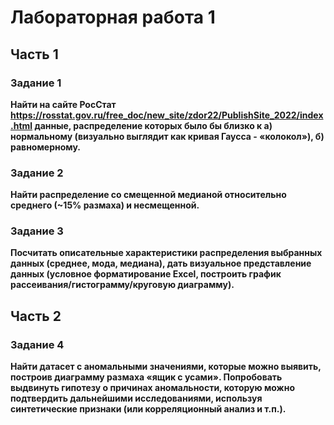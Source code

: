 # Лабораторная работа 1


## Часть 1 

### Задание 1

**Найти на сайте РосСтат https://rosstat.gov.ru/free_doc/new_site/zdor22/PublishSite_2022/index.html данные, распределение которых было бы близко к a) нормальному (визуально выглядит как кривая Гаусса - «колокол»), б) равномерному.**

 
### Задание 2
**Найти распределение со смещенной медианой относительно среднего (~15% размаха) и несмещенной.**

### Задание 3
**Посчитать описательные характеристики распределения выбранных данных (среднее, мода, медиана),  дать визуальное представление данных (условное форматирование Excel, построить график рассеивания/гистограмму/круговую диаграмму).**

## Часть 2

### Задание 4

**Найти датасет с аномальными значениями, которые можно выявить, построив диаграмму размаха «ящик с усами». Попробовать выдвинуть гипотезу о причинах аномальности, которую можно подтвердить дальнейшими исследованиями, используя синтетические признаки (или  корреляционный анализ и т.п.).**




